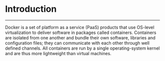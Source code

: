 <!-- SUBTITLE: Introduction -->



# Introduction



---





Docker is a set of platform as a service (PaaS) products that use OS-level virtualization to deliver software in packages called containers. Containers are isolated from one another and bundle their own software, libraries and configuration files; they can communicate with each other through well defined channels. All containers are run by a single operating-system kernel and are thus more lightweight than virtual machines.




